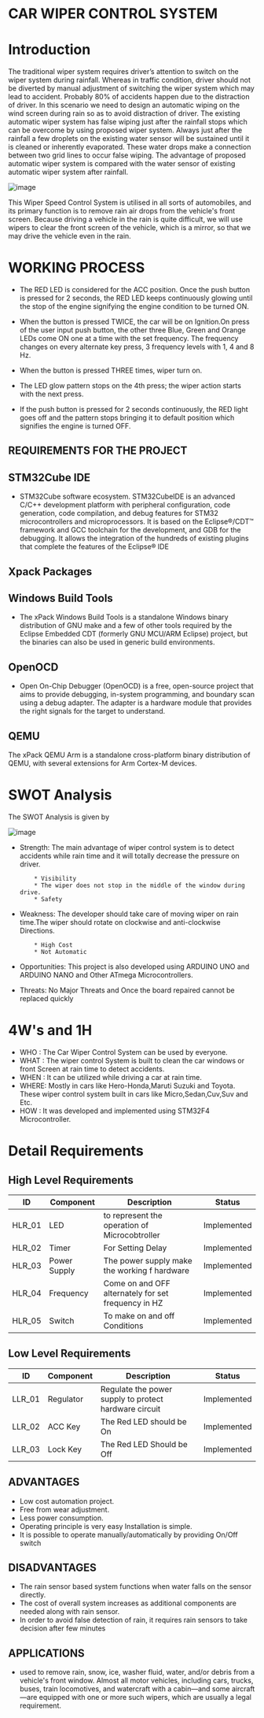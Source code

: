 # CAR WIPER CONTROL SYSTEM
# Introduction
The traditional wiper system requires driver’s attention to switch on the wiper system during rainfall. Whereas in traffic condition, driver should not be diverted by manual adjustment of switching the wiper system which may lead to accident. Probably 80% of accidents happen due to the distraction of driver. In this scenario we need to design an automatic wiping on the wind screen during rain so as to avoid distraction of driver. The existing automatic wiper system has false wiping just after the rainfall stops which can be overcome by using proposed wiper system. Always just after the rainfall a few droplets on the existing water sensor will be sustained until it is cleaned or inherently evaporated. These water drops make a connection between two grid lines to occur false wiping. 
The advantage of proposed automatic wiper system is compared with the water sensor of existing automatic wiper system after rainfall. 

![image](https://user-images.githubusercontent.com/101356849/168090544-d6be095e-8a34-4963-8bfe-bfc43da0fe69.png)



This Wiper Speed Control System is utilised in all sorts of automobiles, and its primary function is to remove rain air drops from the vehicle's front screen. Because driving a vehicle in the rain is quite difficult, we will use wipers to clear the front screen of the vehicle, which is a mirror, so that we may drive the vehicle even in the rain.


# WORKING PROCESS

 * The RED LED is considered for the ACC position. Once the push button is pressed for 2 seconds, the RED LED keeps continuously glowing until the stop of the engine signifying the engine condition to be turned ON.
          
* When the button is pressed TWICE, the car will be on Ignition.On press of the user input push button, the other three Blue, Green and Orange LEDs come ON one at a time with the set frequency. The frequency changes on every alternate key press, 3 frequency levels with 1, 4 and 8 Hz.
* When the button is pressed THREE times, wiper turn on.
* The LED glow pattern stops on the 4th press; the wiper action starts with the next press.
* If the push button is pressed for 2 seconds continuously, the RED light goes off and the pattern stops bringing it to default position which signifies the engine is turned OFF.
## REQUIREMENTS FOR THE PROJECT

## STM32Cube IDE

* STM32Cube software ecosystem. STM32CubeIDE is an advanced C/C++ development platform with peripheral configuration, code generation, code compilation, and debug features for STM32 microcontrollers and microprocessors. It is based on the Eclipse®/CDT™ framework and GCC toolchain for the development, and GDB for the debugging. It allows the integration of the hundreds of existing plugins that complete the features of the Eclipse® IDE

## Xpack Packages

## Windows Build Tools

* The xPack Windows Build Tools is a standalone Windows binary distribution of GNU make and a few of other tools required by the Eclipse Embedded CDT (formerly GNU MCU/ARM Eclipse) project, but the binaries can also be used in generic build environments.

## OpenOCD

* Open On-Chip Debugger (OpenOCD) is a free, open-source project that aims to provide debugging, in-system programming, and boundary scan using a debug adapter. The adapter is a hardware module that provides the right signals for the target to understand.

## QEMU

The xPack QEMU Arm is a standalone cross-platform binary distribution of QEMU, with several extensions for Arm Cortex-M devices.
# SWOT Analysis
The SWOT Analysis is given by

![image](https://user-images.githubusercontent.com/101356849/168091736-9bd36553-a55c-4f7c-9d1b-556f9ecf077d.png)

* Strength:
          The main advantage of wiper control system is to detect accidents while rain time and it will totally decrease the pressure on driver.
          
          * Visibility
          * The wiper does not stop in the middle of the window during drive.
          * Safety

* Weakness:
          The developer should take care of moving wiper on rain time.The wiper should rotate on clockwise and anti-clockwise Directions.
          
          * High Cost 
          * Not Automatic
* Opportunities:
          This project is also developed using ARDUINO UNO and ARDUINO NANO and Other ATmega Microcontrollers.
* Threats:
          No Major Threats and Once the board repaired cannot be replaced quickly

          
# 4W's and 1H
* WHO  : The Car Wiper Control System can be used by everyone.
* WHAT : The wiper control System is built to clean the car windows or front Screen at rain time to detect accidents.
* WHEN : It can be utilized while driving a car at rain time.
* WHERE: Mostly in cars like Hero-Honda,Maruti Suzuki and Toyota. These wiper control system built in cars like Micro,Sedan,Cuv,Suv and Etc.
* HOW  : It was developed and implemented  using STM32F4 Microcontroller.          
# Detail Requirements
## High Level Requirements
|ID    |Component|Description  |Status|
|------|-------------|---------|------|
|HLR_01|LED |to represent the operation of Microcobtroller |Implemented|  
|HLR_02|Timer|For Setting Delay|Implemented|
|HLR_03|Power Supply|The power supply make the working f hardware |Implemented|
|HLR_04|Frequency|Come on and OFF alternately for set frequency in HZ|Implemented|
|HLR_05|Switch|To make on and off Conditions|Implemented|

## Low Level Requirements
|ID    |Component         |Description       |Status|
|------|------------------|------------------|------|
|LLR_01 |Regulator         |Regulate the power supply to protect hardware circuit|Implemented|
|LLR_02|ACC  Key           | The Red LED should be On|Implemented|
|LLR_03|Lock Key           |The Red LED Should be Off|Implemented|

## ADVANTAGES

*   Low cost automation project.
*   Free from wear adjustment.
*   Less power consumption.
*   Operating principle is very easy Installation is simple.
*   It is possible to operate manually/automatically by providing On/Off switch

## DISADVANTAGES

*   The rain sensor based system functions when water falls on the sensor directly.
*   The cost of overall system increases as additional components are needed along with rain sensor.
*   In order to avoid false detection of rain, it requires rain sensors to take decision after few minutes

## APPLICATIONS

*   used to remove rain, snow, ice, washer fluid, water, and/or debris from a vehicle's front window. Almost all motor vehicles, including cars, trucks, buses, train locomotives, and watercraft with a cabin—and some aircraft—are equipped with one or more such wipers, which are usually a legal requirement.



